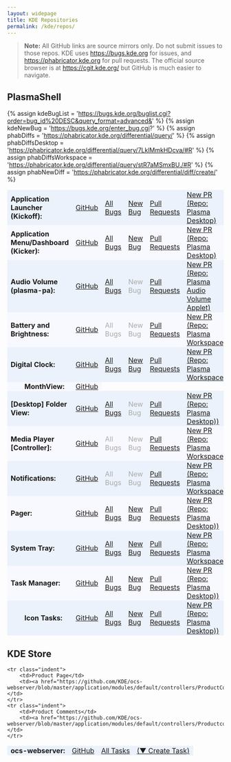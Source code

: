 ```yaml
---
layout: widepage
title: KDE Repositories
permalink: /kde/repos/
---
```


<style type="text/css">
.page-content .wrapper {
	max-width: -webkit-calc(100vw - (30px * 2));
	max-width: calc(100vw - (30px * 2));
}
.repolist td {
	padding: 0 0.5em;
	border-width: 0.1em 0;
	border-style: solid;
}
.repolist tr:nth-of-type(2n-1) td {
	background: #ebf2fb;
	border-color: #ebf2fb;
}
.repolist tr:nth-of-type(2n) td {
	background: #f8f8ff;
	border-color: #f8f8ff;
}
.repolist tr:nth-of-type(2n-1):hover td,
.repolist tr:nth-of-type(2n):hover td {
	border-color: #888;
}
.repolist td:nth-of-type(1) {
	font-weight: bold;
}
.repolist tr.indent td:nth-of-type(1):before {
	display: inline-block;
	content: "";
	width: 2em;
}
.repolist td:nth-of-type(1):after {
	content: ":";
}
.repolist td a:not([href]) {
	color: #aaa;
}
</style>


> **Note:** All GitHub links are source mirrors only. Do not submit issues to those repos. KDE uses <https://bugs.kde.org> for issues, and <https://phabricator.kde.org> for pull requests. The official source browser is at <https://cgit.kde.org/> but GitHub is much easier to navigate.

## PlasmaShell

{% assign kdeBugList = 'https://bugs.kde.org/buglist.cgi?order=bug_id%20DESC&query_format=advanced&' %}
{% assign kdeNewBug = 'https://bugs.kde.org/enter_bug.cgi?' %}
{% assign phabDiffs = 'https://phabricator.kde.org/differential/query/' %}
{% assign phabDiffsDesktop = 'https://phabricator.kde.org/differential/query/7LklMmkHDcva/#R' %}
{% assign phabDiffsWorkspace = 'https://phabricator.kde.org/differential/query/stR7aMSmxBU./#R' %}
{% assign phabNewDiff = 'https://phabricator.kde.org/differential/diff/create/' %}

<table class="repolist">
	<tr>
		<td>Application Launcher (Kickoff)</td>
		<td><a href="https://github.com/KDE/plasma-desktop/blob/master/applets/kickoff/">GitHub</a></td>
		<td><a href="{{kdeBugList}}product=plasmashell&component=Application%20Launcher%20%28Kickoff%29&list_id=1406061">All Bugs</a></td>
		<td><a href="{{kdeNewBug}}product=plasmashell&component=Application%20Launcher%20%28Kickoff%29">New Bug</a></td>
		<td><a href="{{phabDiffsDesktop}}">Pull Requests</a></td>
		<td><a href="{{phabNewDiff}}">New PR (Repo: Plasma Desktop)</a></td>
	</tr>
	<tr>
		<td>Application Menu/Dashboard (Kicker)</td>
		<td><a href="https://github.com/KDE/plasma-desktop/blob/master/applets/kicker/">GitHub</a></td>
		<td><a href="{{kdeBugList}}product=plasmashell&component=Application%20Menu%20%28Kicker%29&list_id=1406061">All Bugs</a></td>
		<td><a href="{{kdeNewBug}}product=plasmashell&component=Application%20Menu%20%28Kicker%29">New Bug</a></td>
		<td><a href="{{phabDiffsDesktop}}">Pull Requests</a></td>
		<td><a href="{{phabNewDiff}}">New PR (Repo: Plasma Desktop)</a></td>
	</tr>
	<tr>
		<td>Audio Volume (plasma-pa)</td>
		<td><a href="https://github.com/KDE/plasma-pa">GitHub</a></td>
		<td><a href="{{kdeBugList}}product=plasma-pa&list_id=1406062">All Bugs</a></td>
		<td><a>New Bug</a></td>
		<td><a href="{{phabDiffs}}NlM7ES4ji2UX/#R">Pull Requests</a></td>
		<td><a href="{{phabNewDiff}}">New PR (Repo: Plasma Audio Volume Applet)</a></td>
	</tr>
	<tr>
		<td>Battery and Brightness</td>
		<td><a href="https://github.com/KDE/plasma-workspace/tree/master/applets/batterymonitor">GitHub</a></td>
		<td><a>All Bugs</a></td>
		<td><a>New Bug</a></td>
		<td><a href="{{phabDiffsWorkspace}}">Pull Requests</a></td>
		<td><a href="{{phabNewDiff}}">New PR (Repo: Plasma Workspace))</a></td>
	</tr>
	<tr>
		<td>Digital Clock</td>
		<td><a href="https://github.com/KDE/plasma-workspace/tree/master/applets/digital-clock">GitHub</a></td>
		<td><a href="{{kdeBugList}}product=plasmashell&component=Digital%20Clock&list_id=1406061">All Bugs</a></td>
		<td><a href="{{kdeNewBug}}product=plasmashell&component=Digital%20Clock">New Bug</a></td>
		<td><a href="{{phabDiffsWorkspace}}">Pull Requests</a></td>
		<td><a href="{{phabNewDiff}}">New PR (Repo: Plasma Workspace))</a></td>
	</tr>
	<tr class="indent">
		<td>MonthView</td>
		<td><a href="https://github.com/KDE/plasma-framework/tree/master/src/declarativeimports/calendar">GitHub</a></td>
	</tr>
	<tr>
		<td>[Desktop] Folder View</td>
		<td><a href="https://github.com/KDE/plasma-desktop/tree/master/containments/desktop/">GitHub</a></td>
		<td><a href="{{kdeBugList}}product=plasmashell&component=Folder&list_id=1417574">All Bugs</a></td>
		<td><a>New Bug</a></td>
		<td><a href="{{phabDiffsDesktop}}">Pull Requests</a></td>
		<td><a href="{{phabNewDiff}}">New PR (Repo: Plasma Desktop))</a></td>
	</tr>
	<tr>
		<td>Media Player [Controller]</td>
		<td><a href="https://github.com/KDE/plasma-workspace/tree/master/applets/mediacontroller">GitHub</a></td>
		<td><a>All Bugs</a></td>
		<td><a>New Bug</a></td>
		<td><a href="{{phabDiffsWorkspace}}">Pull Requests</a></td>
		<td><a href="{{phabNewDiff}}">New PR (Repo: Plasma Workspace))</a></td>
	</tr>
	<tr>
		<td>Notifications</td>
		<td><a href="https://github.com/KDE/plasma-workspace/tree/master/applets/notifications">GitHub</a></td>
		<td><a>All Bugs</a></td>
		<td><a>New Bug</a></td>
		<td><a href="{{phabDiffsWorkspace}}">Pull Requests</a></td>
		<td><a href="{{phabNewDiff}}">New PR (Repo: Plasma Workspace))</a></td>
	</tr>
	<tr>
		<td>Pager</td>
		<td><a href="https://github.com/KDE/plasma-desktop/blob/master/applets/pager">GitHub</a></td>
		<td><a href="{{kdeBugList}}product=plasmashell&component=Pager&list_id=1411058">All Bugs</a></td>
		<td><a href="{{kdeNewBug}}product=plasmashell&component=Pager">New Bug</a></td>
		<td><a href="{{phabDiffsDesktop}}">Pull Requests</a></td>
		<td><a href="{{phabNewDiff}}">New PR (Repo: Plasma Desktop))</a></td>
	</tr>
	<tr>
		<td>System Tray</td>
		<td><a href="https://github.com/KDE/plasma-workspace/tree/master/applets/systemtray">GitHub</a></td>
		<td><a href="{{kdeBugList}}product=plasmashell&component=System%20Tray&list_id=1408524">All Bugs</a></td>
		<td><a href="{{kdeNewBug}}product=plasmashell&component=System%20Tray">New Bug</a></td>
		<td><a href="{{phabDiffsWorkspace}}">Pull Requests</a></td>
		<td><a href="{{phabNewDiff}}">New PR (Repo: Plasma Workspace))</a></td>
	</tr>
	<tr>
		<td>Task Manager</td>
		<td><a href="https://github.com/KDE/plasma-desktop/blob/master/applets/taskmanager">GitHub</a></td>
		<td><a href="{{kdeBugList}}product=plasmashell&component=Task%20Manager&list_id=1407534">All Bugs</a></td>
		<td><a href="{{kdeNewBug}}product=plasmashell&component=Task%20Manager">New Bug</a></td>
		<td><a href="{{phabDiffsDesktop}}">Pull Requests</a></td>
		<td><a href="{{phabNewDiff}}">New PR (Repo: Plasma Desktop))</a></td>
	</tr>
	<tr class="indent">
		<td>Icon Tasks</td>
		<td><a href="https://github.com/KDE/plasma-desktop/blob/master/applets/taskmanager">GitHub</a></td>
		<td><a href="{{kdeBugList}}product=plasmashell&component=Icons-only%20Task%20Manager&list_id=1407535">All Bugs</a></td>
		<td><a href="{{kdeNewBug}}product=plasmashell&component=Icons-only%20Task%20Manager">New Bug</a></td>
		<td><a href="{{phabDiffsDesktop}}">Pull Requests</a></td>
		<td><a href="{{phabNewDiff}}">New PR (Repo: Plasma Desktop))</a></td>
	</tr>
</table>

## KDE Store

<table class="repolist">
	<tr>
		<td>ocs-webserver</td>
		<td><a href="https://github.com/KDE/ocs-webserver/tree/master/application/modules/default/controllers">GitHub</a></td>
		<td><a href="https://phabricator.kde.org/tag/kde_store/">All Tasks</a></td>
		<td><a href="https://phabricator.kde.org/tag/kde_store/">(▼ Create Task)</a></td>
	</tr>

	<tr class="indent">
		<td>Product Page</td>
		<td><a href="https://github.com/KDE/ocs-webserver/blob/master/application/modules/default/controllers/ProductController.php">GitHub</a></td>
	</tr>
	<tr class="indent">
		<td>Product Comments</td>
		<td><a href="https://github.com/KDE/ocs-webserver/blob/master/application/modules/default/controllers/ProductcommentController.php">GitHub</a></td>
	</tr>
	